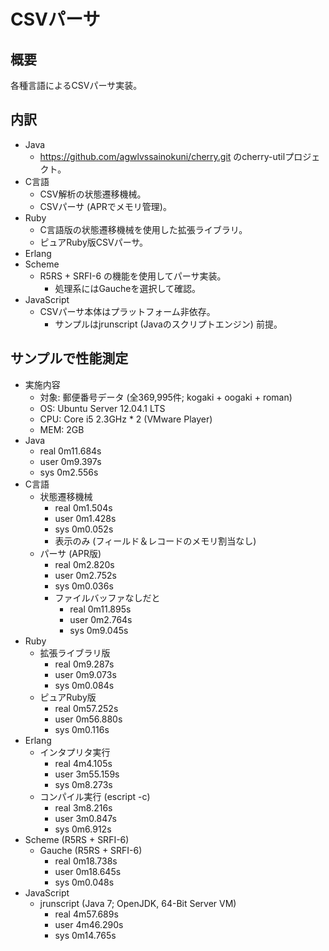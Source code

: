 CSVパーサ
=========

概要
----
各種言語によるCSVパーサ実装。

内訳
----
* Java
  * https://github.com/agwlvssainokuni/cherry.git のcherry-utilプロジェクト。
* C言語
  * CSV解析の状態遷移機械。
  * CSVパーサ (APRでメモリ管理)。
* Ruby
  * C言語版の状態遷移機械を使用した拡張ライブラリ。
  * ピュアRuby版CSVパーサ。
* Erlang
* Scheme
  * R5RS + SRFI-6 の機能を使用してパーサ実装。
    * 処理系にはGaucheを選択して確認。
* JavaScript
  * CSVパーサ本体はプラットフォーム非依存。
    * サンプルはjrunscript (Javaのスクリプトエンジン) 前提。

サンプルで性能測定
------------------
* 実施内容
  * 対象: 郵便番号データ (全369,995件; kogaki + oogaki + roman)
  * OS: Ubuntu Server 12.04.1 LTS
  * CPU: Core i5 2.3GHz * 2 (VMware Player)
  * MEM: 2GB
* Java
  * real    0m11.684s
  * user    0m9.397s
  * sys     0m2.556s
* C言語
  * 状態遷移機械
    * real    0m1.504s
    * user    0m1.428s
    * sys     0m0.052s
    * 表示のみ (フィールド＆レコードのメモリ割当なし)
  * パーサ (APR版)
    * real    0m2.820s
    * user    0m2.752s
    * sys     0m0.036s
    * ファイルバッファなしだと
      * real    0m11.895s
      * user    0m2.764s
      * sys     0m9.045s
* Ruby
  * 拡張ライブラリ版
    * real    0m9.287s
    * user    0m9.073s
    * sys     0m0.084s
  * ピュアRuby版
    * real    0m57.252s
    * user    0m56.880s
    * sys     0m0.116s
* Erlang
  * インタプリタ実行
    * real    4m4.105s
    * user    3m55.159s
    * sys     0m8.273s
  * コンパイル実行 (escript -c)
    * real    3m8.216s
    * user    3m0.847s
    * sys     0m6.912s
* Scheme (R5RS + SRFI-6)
  * Gauche (R5RS + SRFI-6)
    * real    0m18.738s
    * user    0m18.645s
    * sys     0m0.048s
* JavaScript
  * jrunscript (Java 7; OpenJDK, 64-Bit Server VM)
    * real    4m57.689s
    * user    4m46.290s
    * sys     0m14.765s
